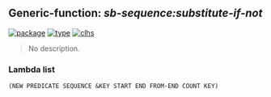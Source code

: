 ## Generic-function: ***sb-sequence:substitute-if-not***
[![package](https://img.shields.io/badge/Package-SB--SEQUENCE-5f9ea0.svg?style=social&colorA=999999)](../) [![type](https://img.shields.io/badge/Type-Generic--Function-5f9ea0.svg?style=social&colorA=999999)](../#generic-function) [![clhs](https://img.shields.io/badge/CLHS-SUBSTITUTE--IF--NOT-5f9ea0.svg?style=social&colorA=999999)](http://www.lispworks.com/documentation/HyperSpec/Body/f_sbs_s.htm) 

> No description.

### Lambda list
```
(NEW PREDICATE SEQUENCE &KEY START END FROM-END COUNT KEY)
```

